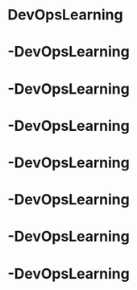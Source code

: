 # DevOpsLearning
# -DevOpsLearning
# -DevOpsLearning
# -DevOpsLearning
# -DevOpsLearning
# -DevOpsLearning
# -DevOpsLearning
# -DevOpsLearning
